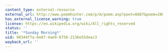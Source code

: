 ```yaml
---
content_type: external-resource
external_url: http://www.poemhunter.com/p/m/poem.asp?poet=6687&poem=28803
has_external_license_warning: true
license: https://en.wikipedia.org/wiki/All_rights_reserved
status: ''
title: '*Sunday Morning*'
uid: 90344f7a-6e07-4ae9-8758-2136e55deac3
wayback_url: ''
---
```

